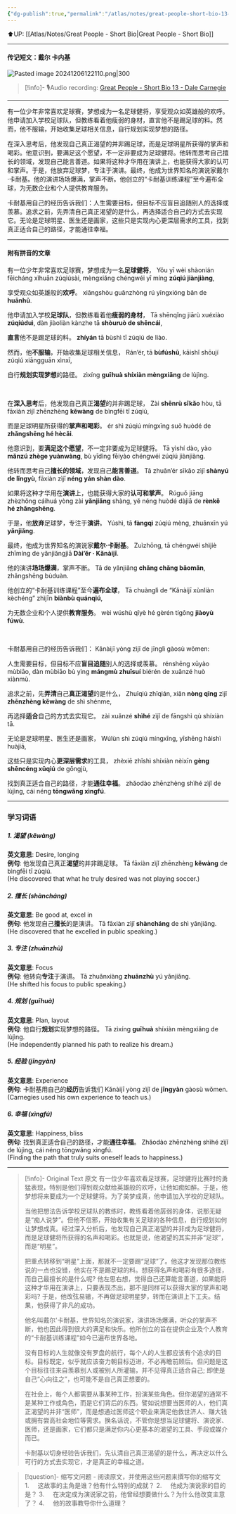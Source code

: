 ```yaml
---
{"dg-publish":true,"permalink":"/atlas/notes/great-people-short-bio-13-dale-carnegie/"}
---
```


⬆️UP: [[Atlas/Notes/Great People - Short Bio\|Great People - Short Bio]]

---
#### 传记短文：戴尔 卡内基

![Pasted image 20241206122110.png|300](/img/user/Atlas/Utilities/Images/Pasted%20image%2020241206122110.png)

> [!info]- 🎙️Audio recording: [Great People - Short Bio 13 - Dale Carnegie](https://drive.google.com/file/d/1ovzg2Q18TjynrPeGdB5BrP2vClq4Lbiy/view?usp=drive_link)

---

有一位少年非常喜欢足球赛，梦想成为一名足球健将，享受观众如英雄般的欢呼。他申请加入学校足球队，但教练看着他瘦弱的身材，直言他不是踢足球的料。然而，他不服输，开始收集足球相关信息，自行规划实现梦想的路径。

在深入思考后，他发现自己真正渴望的并非踢足球，而是足球明星所获得的掌声和喝彩。他意识到，要满足这个愿望，不一定非要成为足球健将。他转而思考自己擅长的领域，发现自己能言善道。如果将这种才华用在演讲上，也能获得大家的认可和掌声。于是，他放弃足球梦，专注于演讲。最终，他成为世界知名的演说家戴尔·卡耐基。他的演讲场场爆满，掌声不断。他创立的“卡耐基训练课程”至今遍布全球，为无数企业和个人提供教育服务。

卡耐基用自己的经历告诉我们：人生需要目标，但目标不应盲目追随别人的选择或羡慕。追求之前，先弄清自己真正渴望的是什么，再选择适合自己的方式去实现它。无论是足球明星、医生还是画家，这些只是实现内心更深层需求的工具，找到真正适合自己的路径，才能通往幸福。

---
#### 附有拼音的文章

有一位少年非常喜欢足球赛，梦想成为一名**足球健将**，
Yǒu yī wèi shàonián fēicháng xǐhuān zúqiúsài, mèngxiǎng chéngwéi yī míng **zúqiú jiànjiàng**, 

享受观众如英雄般的**欢呼**。
xiǎngshòu guānzhòng rú yīngxióng bān de **huānhū**. 

他申请加入学校**足球队**，但教练看着他**瘦弱的身材**，
Tā shēnqǐng jiārù xuéxiào **zúqiúduì**, dàn jiàoliàn kànzhe tā **shòuruò de shēncái**, 

**直言**他不是踢足球的料。
**zhíyán** tā bùshì tī zúqiú de liào. 

然而，他**不服输**，开始收集足球相关信息，
Rán’ér, tā **bùfúshū**, kāishǐ shōují zúqiú xiāngguān xìnxī, 

自行**规划实现梦想**的路径。
zìxíng **guīhuà shíxiàn mèngxiǎng** de lùjìng.

<br>

在**深入思考**后，他发现自己真正**渴望**的并非踢足球，
Zài **shēnrù sīkǎo** hòu, tā fāxiàn zìjǐ zhēnzhèng **kěwàng** de bìngfēi tī zúqiú, 

而是足球明星所获得的**掌声和喝彩**。
ér shì zúqiú míngxīng suǒ huòdé de **zhǎngshēng hé hècǎi**. 

他意识到，要**满足这个愿望**，不一定非要成为足球健将。
Tā yìshí dào, yào **mǎnzú zhège yuànwàng**, bù yīdìng fēiyào chéngwéi zúqiú jiànjiàng. 

他转而思考自己**擅长的领域**，发现自己**能言善道**。
Tā zhuǎn’ér sīkǎo zìjǐ **shànyú de lǐngyù**, fāxiàn zìjǐ **néng yán shàn dào**. 

如果将这种才华用在**演讲**上，也能获得大家的**认可和掌声**。
Rúguǒ jiāng zhèzhǒng cáihuá yòng zài **yǎnjiǎng** shàng, yě néng huòdé dàjiā de **rènkě hé zhǎngshēng**. 

于是，他**放弃**足球梦，专注于**演讲**。
Yúshì, tā **fàngqì** zúqiú mèng, zhuānxīn yú **yǎnjiǎng**.

最终，他成为世界知名的演说家**戴尔·卡耐基**。
Zuìzhōng, tā chéngwéi shìjiè zhīmíng de yǎnjiǎngjiā **Dài’ěr · Kǎnàijī**. 

他的演讲**场场爆满**，掌声不断。
Tā de yǎnjiǎng **chǎng chǎng bǎomǎn**, zhǎngshēng bùduàn. 

他创立的“卡耐基训练课程”至今**遍布全球**，
Tā chuànglì de “Kǎnàijī xùnliàn kèchéng” zhìjīn **biànbù quánqiú**, 

为无数企业和个人提供**教育服务**。
wèi wúshù qǐyè hé gèrén tígōng **jiàoyù fúwù**.

<br>

卡耐基用自己的经历告诉我们：
Kǎnàijī yòng zìjǐ de jīnglì gàosù wǒmen: 

人生需要目标，但目标不应**盲目追随**别人的选择或羡慕。
rénshēng xūyào mùbiāo, dàn mùbiāo bù yìng **mángmù zhuīsuí** biérén de xuǎnzé huò xiànmù. 

追求之前，先**弄清**自己**真正渴望**的是什么，
Zhuīqiú zhīqián, xiān **nòng qīng** zìjǐ **zhēnzhèng kěwàng** de shì shénme, 

再选择**适合**自己的方式去实现它。
zài xuǎnzé **shìhé** zìjǐ de fāngshì qù shíxiàn tā. 

无论是足球明星、医生还是画家，
Wúlùn shì zúqiú míngxīng, yīshēng háishì huàjiā, 

这些只是实现内心**更深层需求**的工具，
zhèxiē zhǐshì shíxiàn nèixīn **gèng shēncéng xūqiú** de gōngjù, 

找到真正适合自己的路径，才能**通往幸福**。
zhǎodào zhēnzhèng shìhé zìjǐ de lùjìng, cái néng **tōngwǎng xìngfú**.


---

### 学习词语

##### 1. **渴望 (kěwàng)**
**英文意思**: Desire, longing  
**例句**: 他发现自己真正**渴望**的并非踢足球。
Tā fāxiàn zìjǐ zhēnzhèng **kěwàng** de bìngfēi tī zúqiú.  
(He discovered that what he truly desired was not playing soccer.)

##### 2. **擅长 (shàncháng)**
**英文意思**: Be good at, excel in  
**例句**: 他发现自己**擅长**的是演讲。
Tā fāxiàn zìjǐ **shàncháng** de shì yǎnjiǎng.  
(He discovered that he excelled in public speaking.)

##### 3. **专注 (zhuānzhù)**
**英文意思**: Focus  
**例句**: 他转向**专注**于演讲。
Tā zhuǎnxiàng **zhuānzhù** yú yǎnjiǎng.  
(He shifted his focus to public speaking.)

##### 4. **规划 (guīhuà)**
**英文意思**: Plan, layout  
**例句**: 他自行**规划**实现梦想的路径。
Tā zìxíng **guīhuà** shíxiàn mèngxiǎng de lùjìng.  
(He independently planned his path to realize his dream.)

##### 5. **经验 (jīngyàn)**
**英文意思**: Experience  
**例句**: 卡耐基用自己的**经历**告诉我们
Kǎnàijī yòng zìjǐ de **jīngyàn** gàosù wǒmen.  
(Carnegies used his own experience to teach us.)

##### 6. **幸福 (xìngfú)**
**英文意思**: Happiness, bliss  
**例句**: 找到真正适合自己的路径，才能**通往幸福**。
Zhǎodào zhēnzhèng shìhé zìjǐ de lùjìng, cái néng tōngwǎng xìngfú.  
(Finding the path that truly suits oneself leads to happiness.)


---

> [!info]- Original Text 原文
> 有一位少年喜欢看足球赛，足球健将比赛时的勇猛表现，特别是他们得到观众献给英雄般的欢呼，让他如痴如醉。于是，他梦想将来要成为一个足球健将。为了美梦成真，他申请加入学校的足球队。
> 
> 当他把想法告诉学校足球队的教练时，教练看着他孱弱的身体，说那无疑是“痴人说梦”。但他不信邪，开始收集有关足球的各种信息，自行规划如何让梦想成真。经过深入分析后，他发现自己真正渴望的并非成为足球健将，而是足球健将所获得的名声和喝彩。也就是说，他渴望的其实并非“足球”，而是“明星”。
> 
> 把重点转移到“明星”上面，那就不一定要踢“足球”了。他这才发现那位教练说的一点也没错，他实在不是踢足球的料。想获得名声和喝彩有很多途径，而自己最擅长的是什么呢? 他左思右想，觉得自己还算能言善道，如果能将这种才华用在演讲上，只要表现杰出，那不是同样可以获得大家的掌声和喝彩吗? 于是，他改弦易辙，不再做足球明星梦，转而在演讲上下工夫。结果，他获得了非凡的成功。
> 
> 他名叫戴尔'卡耐基，世界知名的演说家，演讲场场爆满，听众的掌声不断，他也因此得到很大的满足和快乐。他所创立的旨在提供企业及个人教育的“卡耐基训练课程”如今已遍布世界各地。
> 
> 没有目标的人生就像没有罗盘的航行，每个人的人生都应该有个追求的目标。目标既定，似乎就应该奋力朝目标迈进，不必再瞻前顾后。但问题是这个目标往往来自羡慕别人或被别人所灌输，并不见得真正适合自己; 即使是自己“心向往之”，也可能不是自己真正想要的。
> 
> 在社会上，每个人都需要从事某种工作，扮演某些角色。但你渴望的通常不是某种工作或角色，而是它们背后的东西。譬如说想要当医师的人，他们真正渴望的并非“医师”，而是想通过医师这个职业来满足他救世济人、赚大钱或拥有尝高社会地位等需求。换名话说，不管你是想当足球健将、演说家、医师，还是画家，它们都只是满足你内心更基本的渴望的工具、手段或媒介而已。
> 
> 卡耐基以切身经验告诉我们，先认清自己真正渴望的是什么，再决定以什么可行的方式去实现它，才是真正的幸福之道。


> [!question]- 缩写文问题 - 阅读原文，并使用这些问题来撰写你的缩写文
> 1.     这故事的主角是谁？他有什么特别的成就？
> 2.     他成为演说家的目的是？
> 3.     在决定成为演说家之前，他曾经想要做什么？为什么他改变主意了？
> 4.     他的故事教导你什么道理？

